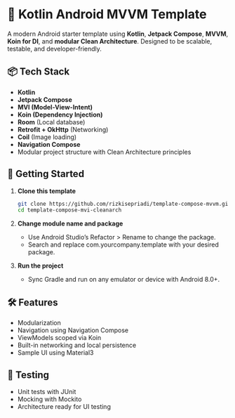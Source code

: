 # 📱 Kotlin Android MVVM Template

A modern Android starter template using **Kotlin**, **Jetpack Compose**, **MVVM**, **Koin for DI**, and **modular Clean Architecture**. Designed to be scalable, testable, and developer-friendly.

## 📦 Tech Stack

- **Kotlin**
- **Jetpack Compose**
- **MVI (Model-View-Intent)**
- **Koin (Dependency Injection)**
- **Room** (Local database)
- **Retrofit + OkHttp** (Networking)
- **Coil** (Image loading)
- **Navigation Compose**
- Modular project structure with Clean Architecture principles

## 🚀 Getting Started

1. **Clone this template**
   ```bash
   git clone https://github.com/rizkisepriadi/template-compose-mvvm.git
   cd template-compose-mvi-cleanarch
   
2. **Change module name and package**
   - Use Android Studio’s Refactor > Rename to change the package. 
   - Search and replace com.yourcompany.template with your desired package.
   
3. **Run the project**
   - Sync Gradle and run on any emulator or device with Android 8.0+.

## 🛠 Features

- Modularization
- Navigation using Navigation Compose
- ViewModels scoped via Koin
- Built-in networking and local persistence
- Sample UI using Material3

## 🧪 Testing

- Unit tests with JUnit
- Mocking with Mockito
- Architecture ready for UI testing
